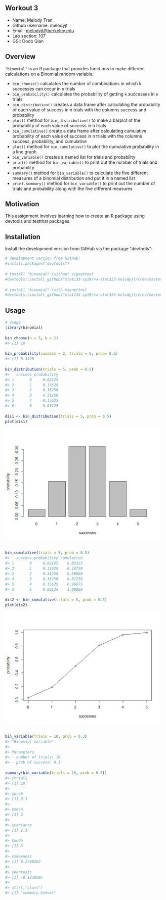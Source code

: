 
Workout 3
---------

-   Name: Melody Tran
-   Github username: melodyjt
-   Email: <melodyjt@berkeley.edu>
-   Lab section: 107
-   GSI: Dodo Qian

Overview
--------

`"binomial"` is an R package that provides functions to make different calculations on a Binomial random variable.

-   `bin_choose()` calculates the number of combinations in which `k` successes can occur in `n` trials
-   `bin_probability()` calculates the probability of getting `k` successes in `n` trials
-   `bin_distribution()` creates a data frame after calculating the probability of each value of success in n trials with the columns success and probability
-   `plot()` method for `bin_distribution()` to make a barplot of the probability of each value of success in n trials
-   `bin_cumulative()` create a data frame after calculating cumulative probability of each value of success in n trials with the columns success, probability, and cumulative
-   `plot()` method for `bin_cumulative()` to plot the cumulative probability in a line graph
-   `bin_variable()` creates a named list for trials and probability
-   `print()` method for `bin_variable()` to print out the number of trials and probability
-   `summary()` method for `bin_variable()` to calculate the five different measures of a binomial distribution and put it in a named list
-   `print.summary()` method for `bin_variable()` to print out the number of trials and probability along with the five different measures

Motivation
----------

This assignment involves learning how to create an R package using devtools and testthat packages.

Installation
------------

Install the development version from GitHub via the package "devtools":

``` r
# development version from GitHub:
#install.packages("devtools")

# install "binomial" (without vignettes)
#devtools::install_github("stat133-sp19/hw-stat133-melodyjt/tree/master/workout3/binomial")

# install "binomial" (with vignettes)
#devtools::install_github("stat133-sp19/hw-stat133-melodyjt/tree/master/workout3/binomial", build_vignettes = TRUE)
```

Usage
-----

``` r
# Usage
library(binomial)

bin_choose(n = 5, k = 2)
#> [1] 10

bin_probability(success = 2, trials = 5, prob= 0.5)
#> [1] 0.3125

bin_distribution(trials = 5, prob = 0.5)
#>   success probability
#> 1       0     0.03125
#> 2       1     0.15625
#> 3       2     0.31250
#> 4       3     0.31250
#> 5       4     0.15625
#> 6       5     0.03125

dis1 <- bin_distribution(trials = 5, prob = 0.5)
plot(dis1)
```

![](README-unnamed-chunk-3-1.png)

``` r

bin_cumulative(trials = 5, prob = 0.5)
#>   success probability cumulative
#> 1       0     0.03125    0.03125
#> 2       1     0.15625    0.18750
#> 3       2     0.31250    0.50000
#> 4       3     0.31250    0.81250
#> 5       4     0.15625    0.96875
#> 6       5     0.03125    1.00000

dis2 <- bin_cumulative(trials = 5, prob = 0.5)
plot(dis2)
```

![](README-unnamed-chunk-3-2.png)

``` r

bin_variable(trials = 10, prob = 0.3)
#> "Binomial variable"
#> 
#> Parameters
#> - number of trials: 10 
#> - prob of success: 0.3

summary(bin_variable(trials = 10, prob = 0.3))
#> $trials
#> [1] 10
#> 
#> $prob
#> [1] 0.3
#> 
#> $mean
#> [1] 3
#> 
#> $variance
#> [1] 2.1
#> 
#> $mode
#> [1] 3
#> 
#> $skewness
#> [1] 0.2760262
#> 
#> $kurtosis
#> [1] -0.1238095
#> 
#> attr(,"class")
#> [1] "summary.binvar"
```
